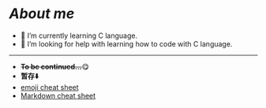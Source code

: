 # ***About me***
- 🌱 I’m currently learning C language.
- 🤔 I’m looking for help with learning how to code with C language.
- ---
- **~~To be continued...~~**😋
- **暂存⬇️**
- [emoji cheat sheet](https://www.webfx.com/tools/emoji-cheat-sheet/)
- [Markdown cheat sheet](https://www.markdownguide.org/cheat-sheet/)

